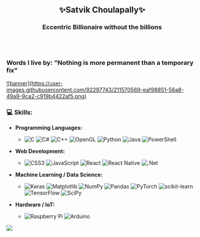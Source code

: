<h2 align= "center">✨Satvik Choulapally✨</h2>
<h3 align = "center"> Eccentric Billionaire without the billions </h3>
<br><br>
<h3>Words I live by: "Nothing is more permanent than a temporary fix"</h3>
<a href = "mailto:satvikcvsss@gmail.com">![banner](https://user-images.githubusercontent.com/92297743/211570569-eaf98851-56a8-49a9-9ca2-c919b4422af5.png)</a>

### 💻 Skills:
- **Programming Languages:**
  - ![C](https://img.shields.io/badge/c-%2300599C.svg?style=for-the-badge&logo=c&logoColor=white)
   ![C#](https://img.shields.io/badge/c%23-%23239120.svg?style=for-the-badge&logo=csharp&logoColor=white)
   ![C++](https://img.shields.io/badge/c++-%2300599C.svg?style=for-the-badge&logo=c%2B%2B&logoColor=white)
   ![OpenGL](https://img.shields.io/badge/OpenGL-%23FFFFFF.svg?style=for-the-badge&logo=opengl)
   ![Python](https://img.shields.io/badge/python-3670A0?style=for-the-badge&logo=python&logoColor=ffdd54)
   ![Java](https://img.shields.io/badge/java-%23ED8B00.svg?style=for-the-badge&logo=openjdk&logoColor=white)
   ![PowerShell](https://img.shields.io/badge/PowerShell-%235391FE.svg?style=for-the-badge&logo=powershell&logoColor=white)
   
- **Web Development:**
  - ![CSS3](https://img.shields.io/badge/css3-%231572B6.svg?style=for-the-badge&logo=css3&logoColor=white)
   ![JavaScript](https://img.shields.io/badge/javascript-%23323330.svg?style=for-the-badge&logo=javascript&logoColor=%23F7DF1E)
   ![React](https://img.shields.io/badge/react-%2320232a.svg?style=for-the-badge&logo=react&logoColor=%2361DAFB)
   ![React Native](https://img.shields.io/badge/react_native-%2320232a.svg?style=for-the-badge&logo=react&logoColor=%2361DAFB)
   ![.Net](https://img.shields.io/badge/.NET-5C2D91?style=for-the-badge&logo=.net&logoColor=white)
- **Machine Learning / Data Science:**
  - ![Keras](https://img.shields.io/badge/Keras-%23D00000.svg?style=for-the-badge&logo=Keras&logoColor=white)
   ![Matplotlib](https://img.shields.io/badge/Matplotlib-%23ffffff.svg?style=for-the-badge&logo=Matplotlib&logoColor=black)
   ![NumPy](https://img.shields.io/badge/numpy-%23013243.svg?style=for-the-badge&logo=numpy&logoColor=white)
   ![Pandas](https://img.shields.io/badge/pandas-%23150458.svg?style=for-the-badge&logo=pandas&logoColor=white)
   ![PyTorch](https://img.shields.io/badge/PyTorch-%23EE4C2C.svg?style=for-the-badge&logo=PyTorch&logoColor=white)
   ![scikit-learn](https://img.shields.io/badge/scikit--learn-%23F7931E.svg?style=for-the-badge&logo=scikit-learn&logoColor=white)
   ![TensorFlow](https://img.shields.io/badge/TensorFlow-%23FF6F00.svg?style=for-the-badge&logo=TensorFlow&logoColor=white)
   ![SciPy](https://img.shields.io/badge/SciPy-%230C55A5.svg?style=for-the-badge&logo=scipy&logoColor=%white)

- **Hardware / IoT:**
  - ![Raspberry Pi](https://img.shields.io/badge/-RaspberryPi-C51A4A?style=for-the-badge&logo=Raspberry-Pi)
   ![Arduino](https://img.shields.io/badge/-Arduino-00979D?style=for-the-badge&logo=Arduino&logoColor=white)

![](https://github-profile-trophy.vercel.app/?username=SatXCho&theme=onedark&no-frame=true&no-bg=true&margin-w=0)
